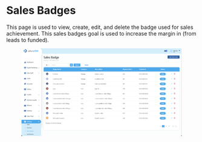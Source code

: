 # Sales Badges

This page is used to view, create, edit, and delete the badge used for sales achievement. This sales badges goal is used to increase the margin in (from leads to funded).

<figure><img src="../../../.gitbook/assets/Screenshot 2023-03-13 at 13.58.32.png" alt=""><figcaption></figcaption></figure>
